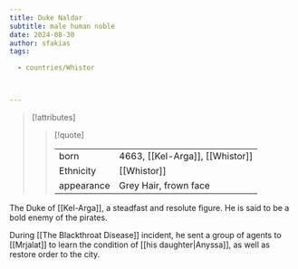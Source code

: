```yaml
---
title: Duke Naldar
subtitle: male human noble
date: 2024-08-30
author: sfakias
tags:

  - countries/Whistor



---
```

> [!attributes]
> 
> > [!quote]
> >
> > | | |
> > | --- | --- |
> > | born | 4663, [[Kel-Arga]], [[Whistor]] |
> > | Ethnicity | [[Whistor]] |
> > | appearance | Grey Hair, frown face |

The Duke of [[Kel-Arga]], a steadfast and resolute figure. He is said to be a bold enemy of the pirates.

During [[The Blackthroat Disease]] incident, he sent a group of agents to [[Mrjalat]] to learn the condition of [[his daughter|Anyssa]], as well as restore order to the city.